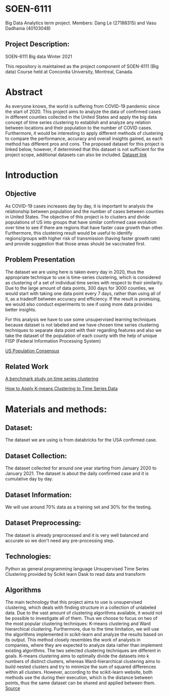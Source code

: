 # SOEN-6111
Big Data Analytics term project. 
Members: Dang Le (27188315) and Vasu Dadhania (40103048)

## Project Description:
SOEN-6111 Big data Winter 2021

This repository is maintained as the project component of SOEN-6111 (Big data) Course held at Concordia University, Montreal, Canada.

# Abstract
As everyone knows, the world is suffering from COVID-19 pandemic since the start of 2020. This project aims to analyze the data of confirmed cases in different counties collected in the United States and apply the big data concept of time series clustering to establish and analyze any relation between locations and their population to the number of COVID cases. Furthermore, it would be interesting to apply different methods of clustering to compare the performance, accuracy and overall insights gained, as each method has different pros and cons. The proposed dataset for this project is linked below, however, if determined that this dataset is not sufficient for the project scope, additional datasets can also be included.
[Dataset link](https://usafactsstatic.blob.core.windows.net/public/data/covid-19/covid_confirmed_usafacts.csv)

# Introduction

## Objective
As COVID-19 cases increases day by day, it is important to analysis the relationship between population and the number of cases between counties in United States. The objective of this project is to clusters and divide populations of US into groups that have similar confirmed case evolution over time to see if there are regions that have faster case growth than other. Furthermore, this clustering result would be useful to identify regions/groups with higher risk of transmission (having faster growth rate) and provide suggestion that those areas should be vaccinated first.

## Problem Presentation
The dataset we are using here is taken every day in 2020, thus the appropriate technique to use is time-series clustering, which is considered as clustering of a set of individual time series with respect to their similarity. Due to the large amount of data points, 300 days for 3000 counties, we would start with taking one data point every 7 days, rather than using all of it, as a tradeoff between accuracy and efficiency. If the result is promising, we would also conduct experiments to see if using more data provides better insights. 

 For this analysis we have to use some unsupervised learning techniques because dataset is not labeled and we have chosen time series clustering techniques to separate data point with their regarding features and also we take the dataset of the population of each county with the help of unique FISP (Federal Information Processing System)

[US Population Consensus](https://www.census.gov/data/datasets/time-series/demo/popest/2010s-counties-total.html#par_textimage_70769902)


## Related Work

[A benchmark study on time series clustering]( https://www.sciencedirect.com/science/article/pii/S2666827020300013)

[How to Apply K-means Clustering to Time Series Data ](https://towardsdatascience.com/how-to-apply-k-means-clustering-to-time-series-data-28d04a8f7da3)


# Materials and methods:

## Dataset: 
The dataset we are using is from databricks for the USA confirmed case.

## Dataset Collection: 
The dataset collected for around one year starting from January 2020 to January 2021.
The dataset is about the daily confirmed case and it is cumulative day by day.

## Dataset Information:
We will use around 70% data as a training set and 30% for the testing.

## Dataset Preprocessing:
The dataset is already preprocessed and it is very well balanced and accurate so we don't need any pre-processing step.

## Technologies:

Python as general programming language
Unsupervised Time Series Clustering provided by Scikit learn
Dask to read data and transform


## Algorithms
The main technology that this project aims to use is unsupervised clustering, which deals with finding structure in a collection of unlabeled data. Due to the vast amount of clustering algorithms available, it would not be possible to investigate all of them. Thus we choose to focus on two of the most popular clustering techniques: K-means clustering and Ward hierarchical clustering. Furthermore, due to the time limitation, we will use the algorithms implemented in scikit-learn and analyze the results based on its output. This method closely resembles the work of analysts in companies, where they are expected to analyze data rather than implement existing algorithms. 
The two selected clustering techniques are different in goals. K-means clustering aims to optimally divide the datasets into k numbers of distinct clusters, whereas Ward-hierarchical clustering aims to build nested clusters and try to minimize the sum of squared differences within all clusters. However, according to the scikit-learn website, both methods use the during their execution, which is the distance between points, thus the same dataset can be shared and applied between them. 
[Source](https://scikit-learn.org/stable/modules/clustering.html#hierarchical-clustering)








